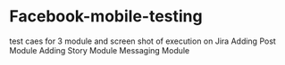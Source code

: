 # Facebook-mobile-testing
test caes for 3 module and screen shot of execution on Jira
Adding Post Module
Adding Story Module
Messaging Module
